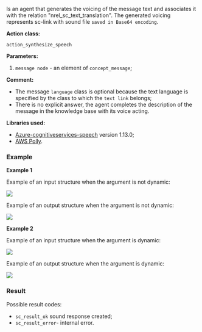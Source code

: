 Is an agent that generates the voicing of the message text and associates it with the relation "nrel_sc_text_translation". The generated voicing represents sc-link with sound file `saved in Base64 encoding`.

**Action class:**

`action_synthesize_speech`

**Parameters:**

1. `message node` - an element of `concept_message`;

**Comment:**

* The message `language` class is optional because the text language is specified by the class to which the `text link` belongs; 
* There is no explicit answer, the agent completes the description of the message in the knowledge base with its voice acting.

**Libraries used:**

* [Azure-cognitiveservices-speech](https://docs.microsoft.com/en-us/azure/?product=featured) version 1.13.0;
* [AWS Polly](https://docs.aws.amazon.com/kindle/index.html).

### Example

**Example 1**

Example of an input structure when the argument is not dynamic:

<img src="../images/textToSpeechAgentInputArgumNotDynamic.png"></img>

Example of an output structure when the argument is not dynamic:

<img src="../images/textToSpeechAgentOutputArgumNotDynamic.png"></img>

**Example 2**

Example of an input structure when the argument is dynamic:

<img src="../images/textToSpeechAgentInputArgumDynamic.png"></img>

Example of an output structure when the argument is dynamic:

<img src="../images/textToSpeechAgentOutputArgumDynamic.png"></img>

### Result

Possible result codes:
 
* `sc_result_ok` sound response created;
* `sc_result_error`- internal error.
